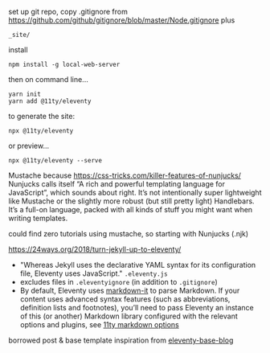


set up git repo, copy .gitignore from
 https://github.com/github/gitignore/blob/master/Node.gitignore
 plus 
 ```
 _site/
 ```

install
 ```
 npm install -g local-web-server
```

then on command line...
```
yarn init 
yarn add @11ty/eleventy
```

to generate the site:
```
npx @11ty/eleventy
```
or preview...
```
npx @11ty/eleventy --serve
```

Mustache because
https://css-tricks.com/killer-features-of-nunjucks/
Nunjucks calls itself “A rich and powerful templating language for JavaScript”, which sounds about right. It’s not intentionally super lightweight like Mustache or the slightly more robust (but still pretty light) Handlebars. It’s a full-on language, packed with all kinds of stuff you might want when writing templates.

could find zero tutorials using mustache, so starting with Nunjucks (.njk)


https://24ways.org/2018/turn-jekyll-up-to-eleventy/

* "Whereas Jekyll uses the declarative YAML syntax for its configuration file, Eleventy uses JavaScript." ```.eleventy.js```
* excludes files in `.eleventyignore` (in addition to `.gitignore`)
* By default, Eleventy uses [markdown-it](https://github.com/markdown-it/markdown-it) to parse Markdown. If your content uses advanced syntax features (such as abbreviations, definition lists and footnotes), you’ll need to pass Eleventy an instance of this (or another) Markdown library configured with the relevant options and plugins, see [11ty markdown options](https://www.11ty.dev/docs/languages/markdown/)


borrowed post & base template inspiration from [eleventy-base-blog](https://github.com/11ty/eleventy-base-blog/blob/master/_includes/layouts/post.njk)